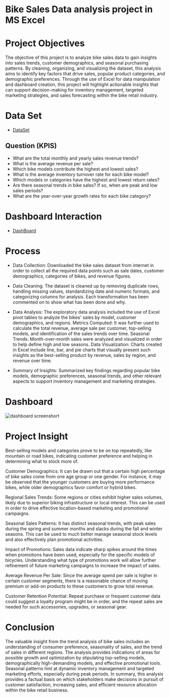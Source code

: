 # Bike Sales Data analysis project in MS Excel 
# Project Objectives
The objective of this project is to analyze bike sales data to gain insights into sales trends, customer demographics, and seasonal purchasing patterns.
By cleaning, organizing, and visualizing the dataset, this analysis aims to identify key factors that drive sales, popular product categories, and demographic preferences.
Through the use of Excel for data manipulation and dashboard creation, this project will highlight actionable insights that can support decision-making for inventory management, 
targeted marketing strategies, and sales forecasting within the bike retail industry.
# Data Set 
- <a href = "https://github.com/muzukajy7/Data-Analysis-project/blob/main/Excel%20Project%20Dataset.xlsx">DataSet</a>
## Question (KPIS)
- What are the total monthly and yearly sales revenue trends?
- What is the average revenue per sale?
- Which bike models contribute the highest and lowest sales?
- What is the average inventory turnover rate for each bike model?
- Which models or categories have the highest and lowest return rates?
- Are there seasonal trends in bike sales? If so, when are peak and low sales periods?
- What are the year-over-year growth rates for each bike category?
# Dashboard Interaction
- <a  href = "https://github.com/user-attachments/assets/2ee59ca6-dba9-441d-a2f3-0856b8cc1e00">DashBoard</a>
# Process
- Data Collection: Downloaded the bike sales dataset from internet in order to collect all the required data points such as sale dates, customer demographics, categories of bikes, and revenue figures.

- Data Cleaning: The dataset is cleaned up by removing duplicate rows, handling missing values, standardizing date and numeric formats, and categorizing columns for analysis. Each transformation has been commented on to show what has been done and why.

- Data Analysis: The exploratory data analysis included the use of Excel pivot tables to analyze the bikes' sales by model, customer demographics, and regions.
Metrics Computed: It was further used to calculate the total revenue, average sale per customer, top-selling models, and identification of the sales trends over time.
Seasonal Trends: Month-over-month sales were analyzed and visualized in order to help define high and low seasons.
Data Visualization: Charts created in Excel include line, bar, and pie charts that visually present such insights as the best-selling product by revenue, sales by region, and revenue over time.

- Summary of Insights: Summarized key findings regarding popular bike models, demographic preferences, seasonal trends, and other relevant aspects to support inventory management and marketing strategies.

# Dashboard
![dashboard screenshort](https://github.com/user-attachments/assets/2ee59ca6-dba9-441d-a2f3-0856b8cc1e00)
# Project Insight
Best-selling models and categories prove to be on top repeatedly, like mountain or road bikes, indicating customer preference and helping in determining what to stock more of.

Customer Demographics: It can be drawn out that a certain high percentage of bike sales come from one age group or one gender. For instance, it may be observed that the younger customers are buying more performance bikes, while older demographics favor comfort or hybrid bikes.

Regional Sales Trends: Some regions or cities exhibit higher sales volumes, likely due to superior biking infrastructure or local interest. This can be used in order to drive effective location-based marketing and promotional campaigns.

Seasonal Sales Patterns: It has distinct seasonal trends, with peak sales during the spring and summer months and slacks during the fall and winter seasons. This can be used to much better manage seasonal stock levels and also effectively plan promotional activities.

Impact of Promotions: Sales data indicate sharp spikes around the times when promotions have been used, especially for the specific models of bicycles. Understanding what type of promotions work will allow further refinement of future marketing campaigns to increase the impact of sales.

Average Revenue Per Sale: Since the average spend per sale is higher in certain customer segments, there is a reasonable chance of moving premium or add-on products to these customers to grow total revenue.

Customer Retention Potential: Repeat purchase or frequent customer data could suggest a loyalty program might be in order, and the repeat sales are needed for such accessories, upgrades, or seasonal gear.
# Conclusion
The valuable insight from the trend analysis of bike sales includes an understanding of consumer preference, seasonality of sales, and the trend of sales in different regions. The analysis provides indications of areas for possible growth and optimization by stipulating top-selling models, demographically high-demanding models, and effective promotional tools. Seasonal patterns hint at dynamic inventory management and targeted marketing efforts, especially during peak periods. In summary, this analysis provides a factual basis on which stakeholders make decisions in pursuit of customer satisfaction, increasing sales, and efficient resource allocation within the bike retail business.







